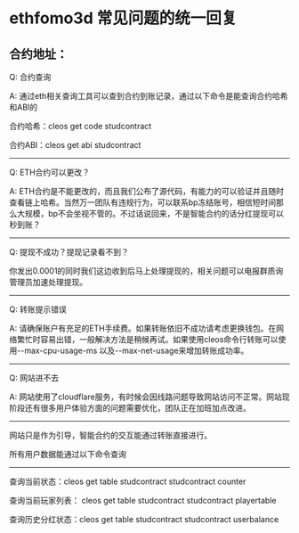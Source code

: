 # ethfomo3d 常见问题的统一回复
## 合约地址：

Q: 合约查询

A: 通过eth相关查询工具可以查到合约到账记录，通过以下命令是能查询合约哈希和ABI的

合约哈希：cleos get code studcontract

合约ABI：cleos get abi studcontract

---

Q: ETH合约可以更改？

A: ETH合约是不能更改的，而且我们公布了源代码，有能力的可以验证并且随时查看链上哈希。当然万一团队有违规行为，可以联系bp冻结账号，相信短时间那么大规模，bp不会坐视不管的。不过话说回来，不是智能合约的话分红提现可以秒到账？

---

Q: 提现不成功？提现记录看不到？

你发出0.0001的同时我们这边收到后马上处理提现的，相关问题可以电报群质询管理员加速处理提现。

---

Q: 转账提示错误

A: 请确保账户有充足的ETH手续费。如果转账依旧不成功请考虑更换钱包。在网络繁忙时容易出错，一般解决方法是稍候再试。如果使用cleos命令行转账可以使用--max-cpu-usage-ms 以及--max-net-usage来增加转账成功率。

---

Q: 网站进不去

A: 网站使用了cloudflare服务，有时候会因线路问题导致网站访问不正常。网站现阶段还有很多用户体验方面的问题需要优化，团队正在加班加点改进。

---

网站只是作为引导，智能合约的交互能通过转账直接进行。

所有用户数据能通过以下命令查询

---

查询当前状态：cleos get table studcontract studcontract counter

查询当前玩家列表： cleos get table studcontract studcontract playertable

查询历史分红状态：cleos get table studcontract studcontract userbalance
